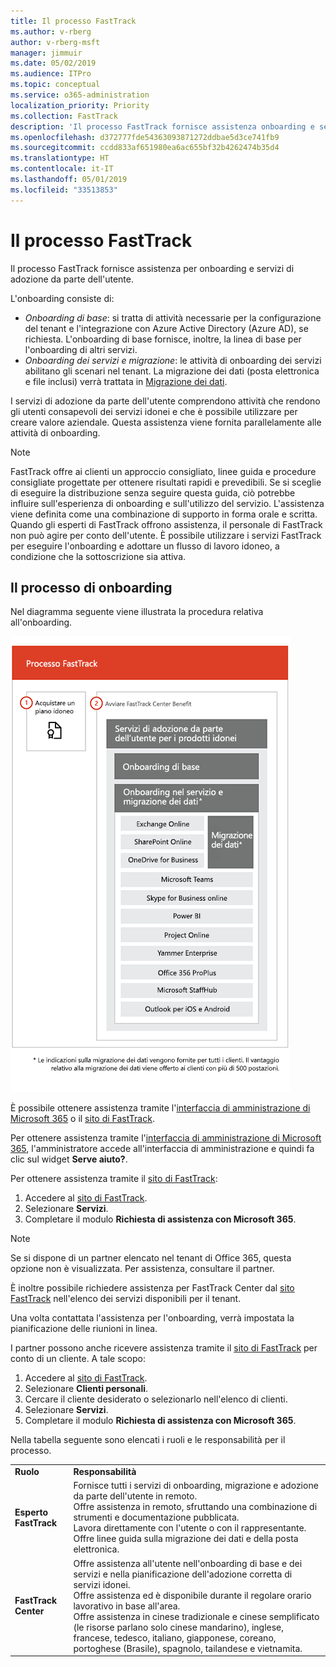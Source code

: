 ```yaml
---
title: Il processo FastTrack
ms.author: v-rberg
author: v-rberg-msft
manager: jimmuir
ms.date: 05/02/2019
ms.audience: ITPro
ms.topic: conceptual
ms.service: o365-administration
localization_priority: Priority
ms.collection: FastTrack
description: 'Il processo FastTrack fornisce assistenza onboarding e servizi di adozione da parte dell’utente. '
ms.openlocfilehash: d372777fde54363093871272ddbae5d3ce741fb9
ms.sourcegitcommit: ccdd833af651980ea6ac655bf32b4262474b35d4
ms.translationtype: HT
ms.contentlocale: it-IT
ms.lasthandoff: 05/01/2019
ms.locfileid: "33513853"
---
```

# <a name="the-fasttrack-process"></a>Il processo FastTrack

Il processo FastTrack fornisce assistenza per onboarding e servizi di adozione da parte dell'utente. 
  
L'onboarding consiste di:
  
- *Onboarding di base*: si tratta di attività necessarie per la configurazione del tenant e l'integrazione con Azure Active Directory (Azure AD), se richiesta. L'onboarding di base fornisce, inoltre, la linea di base per l'onboarding di altri servizi. 
- *Onboarding dei servizi e migrazione*: le attività di onboarding dei servizi abilitano gli scenari nel tenant. La migrazione dei dati (posta elettronica e file inclusi) verrà trattata in [Migrazione dei dati](O365-data-migration.md). 
    
I servizi di adozione da parte dell'utente comprendono attività che rendono gli utenti consapevoli dei servizi idonei e che è possibile utilizzare per creare valore aziendale. Questa assistenza viene fornita parallelamente alle attività di onboarding.
  
> [!NOTE]
> FastTrack offre ai clienti un approccio consigliato, linee guida e procedure consigliate progettate per ottenere risultati rapidi e prevedibili. Se si sceglie di eseguire la distribuzione senza seguire questa guida, ciò potrebbe influire sull'esperienza di onboarding e sull'utilizzo del servizio. L'assistenza viene definita come una combinazione di supporto in forma orale e scritta. Quando gli esperti di FastTrack offrono assistenza, il personale di FastTrack non può agire per conto dell'utente. È possibile utilizzare i servizi FastTrack per eseguire l'onboarding e adottare un flusso di lavoro idoneo, a condizione che la sottoscrizione sia attiva.  
  
## <a name="the-onboarding-process"></a>Il processo di onboarding

Nel diagramma seguente viene illustrata la procedura relativa all'onboarding.
  
![Sequenza temporale per l'uso del vantaggio dell'onboarding](media/O365-Onboarding-Timeline.png)
  
È possibile ottenere assistenza tramite l'[interfaccia di amministrazione di Microsoft 365](https://go.microsoft.com/fwlink/?linkid=2032704) o il [sito di FastTrack](https://go.microsoft.com/fwlink/?linkid=780698). 

Per ottenere assistenza tramite l'[interfaccia di amministrazione di Microsoft 365](https://go.microsoft.com/fwlink/?linkid=2032704), l'amministratore accede all'interfaccia di amministrazione e quindi fa clic sul widget **Serve aiuto?**. 

Per ottenere assistenza tramite il [sito di FastTrack](https://go.microsoft.com/fwlink/?linkid=780698): 
1.  Accedere al [sito di FastTrack](https://go.microsoft.com/fwlink/?linkid=780698). 
2.  Selezionare **Servizi**.
3.  Completare il modulo **Richiesta di assistenza con Microsoft 365**. 
> [!NOTE]
>  Se si dispone di un partner elencato nel tenant di Office 365, questa opzione non è visualizzata. Per assistenza, consultare il partner. 
  
 È inoltre possibile richiedere assistenza per FastTrack Center dal [sito FastTrack](https://go.microsoft.com/fwlink/?linkid=780698) nell'elenco dei servizi disponibili per il tenant. 
    
 Una volta contattata l'assistenza per l'onboarding, verrà impostata la pianificazione delle riunioni in linea.
    
I partner possono anche ricevere assistenza tramite il [sito di FastTrack](https://go.microsoft.com/fwlink/?linkid=780698) per conto di un cliente. A tale scopo:
1.  Accedere al [sito di FastTrack](https://go.microsoft.com/fwlink/?linkid=780698). 
2.  Selezionare **Clienti personali**.
3.  Cercare il cliente desiderato o selezionarlo nell'elenco di clienti.
4.  Selezionare **Servizi**.
5.  Completare il modulo **Richiesta di assistenza con Microsoft 365**. 

Nella tabella seguente sono elencati i ruoli e le responsabilità per il processo.
    
|||
|:-----|:-----|
|**Ruolo** <br/> |**Responsabilità** <br/> |
|**Esperto FastTrack** <br/> |Fornisce tutti i servizi di onboarding, migrazione e adozione da parte dell'utente in remoto.  <br/> Offre assistenza in remoto, sfruttando una combinazione di strumenti e documentazione pubblicata. <br/> Lavora direttamente con l'utente o con il rappresentante. <br/> Offre linee guida sulla migrazione dei dati e della posta elettronica.|
|**FastTrack Center**  <br/> |Offre assistenza all'utente nell'onboarding di base e dei servizi e nella pianificazione dell'adozione corretta di servizi idonei.  <br/> Offre assistenza ed è disponibile durante il regolare orario lavorativo in base all'area. <br/> Offre assistenza in cinese tradizionale e cinese semplificato (le risorse parlano solo cinese mandarino), inglese, francese, tedesco, italiano, giapponese, coreano, portoghese (Brasile), spagnolo, tailandese e vietnamita.|


  

